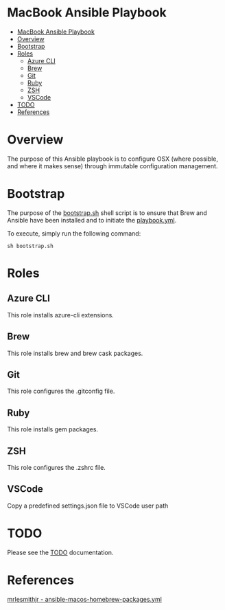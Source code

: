 # MacBook Ansible Playbook

- [MacBook Ansible Playbook](#macbook-ansible-playbook)
- [Overview](#overview)
- [Bootstrap](#bootstrap)
- [Roles](#roles)
  * [Azure CLI](#azure-cli)
  * [Brew](#brew)
  * [Git](#git)
  * [Ruby](#ruby)
  * [ZSH](#zsh)
  * [VSCode](#vscode)
- [TODO](#todo)
- [References](#references)

# Overview

The purpose of this Ansible playbook is to configure OSX (where possible, and where it makes sense) through immutable
configuration management.

# Bootstrap

The purpose of the [bootstrap.sh](./bootstrap.sh) shell script is to ensure that Brew and Ansible have been installed
and to initiate the [playbook.yml](./playbook.yml).

To execute, simply run the following command:

```commandline
sh bootstrap.sh
```

# Roles

## Azure CLI

This role installs azure-cli extensions.

## Brew

This role installs brew and brew cask packages.

## Git

This role configures the .gitconfig file.

## Ruby

This role installs gem packages.

## ZSH

This role configures the .zshrc file.

## VSCode

Copy a predefined settings.json file to VSCode user path

# TODO

Please see the [TODO](./docs/TODO.md) documentation.

# References

[mrlesmithjr - ansible-macos-homebrew-packages.yml](https://gist.github.com/mrlesmithjr/f3c15fdd53020a71f55c2032b8be2eda)
